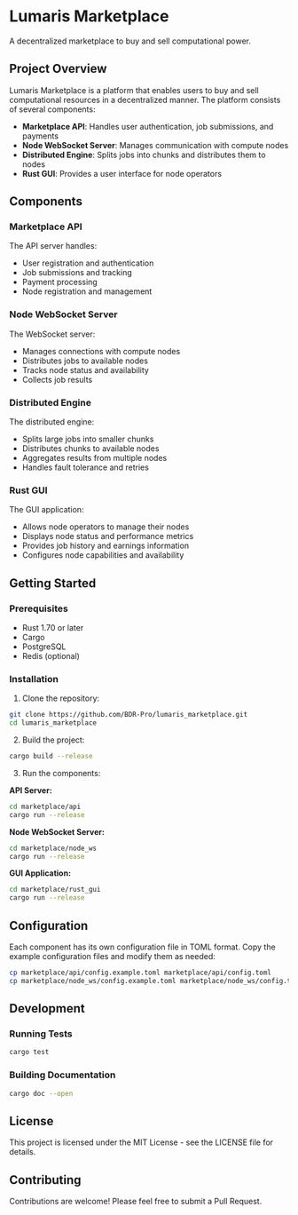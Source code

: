 # Lumaris Marketplace

A decentralized marketplace to buy and sell computational power.

## Project Overview

Lumaris Marketplace is a platform that enables users to buy and sell computational resources in a decentralized manner. The platform consists of several components:

- **Marketplace API**: Handles user authentication, job submissions, and payments
- **Node WebSocket Server**: Manages communication with compute nodes
- **Distributed Engine**: Splits jobs into chunks and distributes them to nodes
- **Rust GUI**: Provides a user interface for node operators

## Components

### Marketplace API

The API server handles:
- User registration and authentication
- Job submissions and tracking
- Payment processing
- Node registration and management

### Node WebSocket Server

The WebSocket server:
- Manages connections with compute nodes
- Distributes jobs to available nodes
- Tracks node status and availability
- Collects job results

### Distributed Engine

The distributed engine:
- Splits large jobs into smaller chunks
- Distributes chunks to available nodes
- Aggregates results from multiple nodes
- Handles fault tolerance and retries

### Rust GUI

The GUI application:
- Allows node operators to manage their nodes
- Displays node status and performance metrics
- Provides job history and earnings information
- Configures node capabilities and availability

## Getting Started

### Prerequisites

- Rust 1.70 or later
- Cargo
- PostgreSQL
- Redis (optional)

### Installation

1. Clone the repository:
```bash
git clone https://github.com/BDR-Pro/lumaris_marketplace.git
cd lumaris_marketplace
```

2. Build the project:
```bash
cargo build --release
```

3. Run the components:

**API Server:**
```bash
cd marketplace/api
cargo run --release
```

**Node WebSocket Server:**
```bash
cd marketplace/node_ws
cargo run --release
```

**GUI Application:**
```bash
cd marketplace/rust_gui
cargo run --release
```

## Configuration

Each component has its own configuration file in TOML format. Copy the example configuration files and modify them as needed:

```bash
cp marketplace/api/config.example.toml marketplace/api/config.toml
cp marketplace/node_ws/config.example.toml marketplace/node_ws/config.toml
```

## Development

### Running Tests

```bash
cargo test
```

### Building Documentation

```bash
cargo doc --open
```

## License

This project is licensed under the MIT License - see the LICENSE file for details.

## Contributing

Contributions are welcome! Please feel free to submit a Pull Request.

